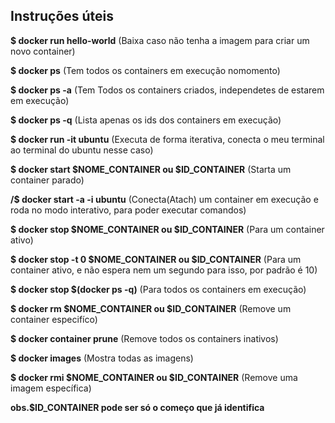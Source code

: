 ## Instruções úteis

**\$ docker run hello-world**
(Baixa caso não tenha a imagem para criar um novo container)

**\$ docker ps**
(Tem todos os containers em execução nomomento)

**\$ docker ps -a**
(Tem Todos os containers criados, independetes de estarem em execução)

**\$ docker ps -q**
(Lista apenas os ids dos containers em execução)

**\$ docker run -it ubuntu**
(Executa de forma iterativa, conecta o meu terminal ao terminal do ubuntu nesse caso)

**\$ docker start $NOME_CONTAINER ou $ID_CONTAINER**
(Starta um container parado)

**/\$ docker start -a -i ubuntu**
(Conecta(Atach) um container em execução e roda no modo interativo, para poder executar comandos)

**\$ docker stop $NOME_CONTAINER ou $ID_CONTAINER**
(Para um container ativo)

**\$ docker stop -t 0 $NOME_CONTAINER ou $ID_CONTAINER**
(Para um container ativo, e não espera nem um segundo para isso, por padrão é 10)

**\$ docker stop \$(docker ps -q)**
(Para todos os containers em execução)

**\$ docker rm $NOME_CONTAINER ou $ID_CONTAINER**
(Remove um container especifíco)

**\$ docker container prune**
(Remove todos os containers inativos)

**\$ docker images**
(Mostra todas as imagens)

**\$ docker rmi $NOME_CONTAINER ou $ID_CONTAINER**
(Remove uma imagem específica)

**obs.\$ID_CONTAINER pode ser só o começo que já identifica**
